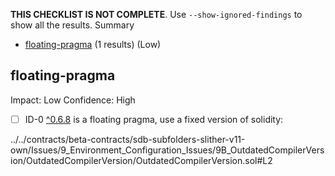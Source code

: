 **THIS CHECKLIST IS NOT COMPLETE**. Use `--show-ignored-findings` to show all the results.
Summary
 - [floating-pragma](#floating-pragma) (1 results) (Low)
## floating-pragma
Impact: Low
Confidence: High
 - [ ] ID-0
[^0.6.8](../../contracts/beta-contracts/sdb-subfolders-slither-v11-own/Issues/9_Environment_Configuration_Issues/9B_OutdatedCompilerVersion/OutdatedCompilerVersion/OutdatedCompilerVersion.sol#L2) is a floating pragma, use a fixed version of solidity:

../../contracts/beta-contracts/sdb-subfolders-slither-v11-own/Issues/9_Environment_Configuration_Issues/9B_OutdatedCompilerVersion/OutdatedCompilerVersion/OutdatedCompilerVersion.sol#L2


